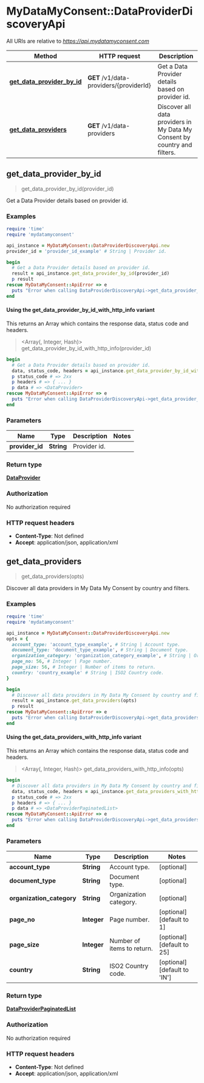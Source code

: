 # MyDataMyConsent::DataProviderDiscoveryApi

All URIs are relative to *https://api.mydatamyconsent.com*

| Method | HTTP request | Description |
| ------ | ------------ | ----------- |
| [**get_data_provider_by_id**](DataProviderDiscoveryApi.md#get_data_provider_by_id) | **GET** /v1/data-providers/{providerId} | Get a Data Provider details based on provider id. |
| [**get_data_providers**](DataProviderDiscoveryApi.md#get_data_providers) | **GET** /v1/data-providers | Discover all data providers in My Data My Consent by country and filters. |


## get_data_provider_by_id

> <DataProvider> get_data_provider_by_id(provider_id)

Get a Data Provider details based on provider id.

### Examples

```ruby
require 'time'
require 'mydatamyconsent'

api_instance = MyDataMyConsent::DataProviderDiscoveryApi.new
provider_id = 'provider_id_example' # String | Provider id.

begin
  # Get a Data Provider details based on provider id.
  result = api_instance.get_data_provider_by_id(provider_id)
  p result
rescue MyDataMyConsent::ApiError => e
  puts "Error when calling DataProviderDiscoveryApi->get_data_provider_by_id: #{e}"
end
```

#### Using the get_data_provider_by_id_with_http_info variant

This returns an Array which contains the response data, status code and headers.

> <Array(<DataProvider>, Integer, Hash)> get_data_provider_by_id_with_http_info(provider_id)

```ruby
begin
  # Get a Data Provider details based on provider id.
  data, status_code, headers = api_instance.get_data_provider_by_id_with_http_info(provider_id)
  p status_code # => 2xx
  p headers # => { ... }
  p data # => <DataProvider>
rescue MyDataMyConsent::ApiError => e
  puts "Error when calling DataProviderDiscoveryApi->get_data_provider_by_id_with_http_info: #{e}"
end
```

### Parameters

| Name | Type | Description | Notes |
| ---- | ---- | ----------- | ----- |
| **provider_id** | **String** | Provider id. |  |

### Return type

[**DataProvider**](DataProvider.md)

### Authorization

No authorization required

### HTTP request headers

- **Content-Type**: Not defined
- **Accept**: application/json, application/xml


## get_data_providers

> <DataProviderPaginatedList> get_data_providers(opts)

Discover all data providers in My Data My Consent by country and filters.

### Examples

```ruby
require 'time'
require 'mydatamyconsent'

api_instance = MyDataMyConsent::DataProviderDiscoveryApi.new
opts = {
  account_type: 'account_type_example', # String | Account type.
  document_type: 'document_type_example', # String | Document type.
  organization_category: 'organization_category_example', # String | Organization category.
  page_no: 56, # Integer | Page number.
  page_size: 56, # Integer | Number of items to return.
  country: 'country_example' # String | ISO2 Country code.
}

begin
  # Discover all data providers in My Data My Consent by country and filters.
  result = api_instance.get_data_providers(opts)
  p result
rescue MyDataMyConsent::ApiError => e
  puts "Error when calling DataProviderDiscoveryApi->get_data_providers: #{e}"
end
```

#### Using the get_data_providers_with_http_info variant

This returns an Array which contains the response data, status code and headers.

> <Array(<DataProviderPaginatedList>, Integer, Hash)> get_data_providers_with_http_info(opts)

```ruby
begin
  # Discover all data providers in My Data My Consent by country and filters.
  data, status_code, headers = api_instance.get_data_providers_with_http_info(opts)
  p status_code # => 2xx
  p headers # => { ... }
  p data # => <DataProviderPaginatedList>
rescue MyDataMyConsent::ApiError => e
  puts "Error when calling DataProviderDiscoveryApi->get_data_providers_with_http_info: #{e}"
end
```

### Parameters

| Name | Type | Description | Notes |
| ---- | ---- | ----------- | ----- |
| **account_type** | **String** | Account type. | [optional] |
| **document_type** | **String** | Document type. | [optional] |
| **organization_category** | **String** | Organization category. | [optional] |
| **page_no** | **Integer** | Page number. | [optional][default to 1] |
| **page_size** | **Integer** | Number of items to return. | [optional][default to 25] |
| **country** | **String** | ISO2 Country code. | [optional][default to &#39;IN&#39;] |

### Return type

[**DataProviderPaginatedList**](DataProviderPaginatedList.md)

### Authorization

No authorization required

### HTTP request headers

- **Content-Type**: Not defined
- **Accept**: application/json, application/xml

